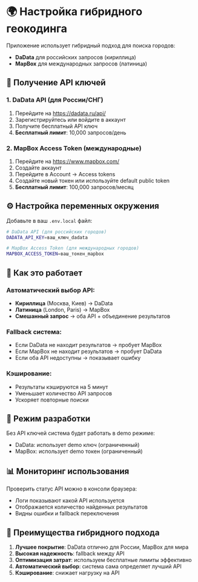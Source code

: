 # 🌍 Настройка гибридного геокодинга

Приложение использует гибридный подход для поиска городов:
- **DaData** для российских запросов (кириллица)
- **MapBox** для международных запросов (латиница)

## 🔑 Получение API ключей

### 1. DaData API (для России/СНГ)

1. Перейдите на https://dadata.ru/api/
2. Зарегистрируйтесь или войдите в аккаунт
3. Получите бесплатный API ключ
4. **Бесплатный лимит**: 10,000 запросов/день

### 2. MapBox Access Token (международные)

1. Перейдите на https://www.mapbox.com/
2. Создайте аккаунт
3. Перейдите в Account → Access tokens
4. Создайте новый токен или используйте default public token
5. **Бесплатный лимит**: 100,000 запросов/месяц

## ⚙️ Настройка переменных окружения

Добавьте в ваш `.env.local` файл:

```bash
# DaData API (для российских городов)
DADATA_API_KEY=ваш_ключ_dadata

# MapBox Access Token (для международных городов)
MAPBOX_ACCESS_TOKEN=ваш_токен_mapbox
```

## 🚀 Как это работает

### Автоматический выбор API:
- **Кириллица** (Москва, Киев) → DaData
- **Латиница** (London, Paris) → MapBox  
- **Смешанный запрос** → оба API + объединение результатов

### Fallback система:
- Если DaData не находит результатов → пробует MapBox
- Если MapBox не находит результатов → пробует DaData
- Если оба API недоступны → показывает ошибку

### Кэширование:
- Результаты кэшируются на 5 минут
- Уменьшает количество API запросов
- Ускоряет повторные поиски

## 🔧 Режим разработки

Без API ключей система будет работать в demo режиме:
- DaData: использует demo ключ (ограниченный)
- MapBox: использует demo токен (ограниченный)

## 📊 Мониторинг использования

Проверить статус API можно в консоли браузера:
- Логи показывают какой API используется
- Отображается количество найденных результатов
- Видны ошибки и fallback переключения

## 🎯 Преимущества гибридного подхода

1. **Лучшее покрытие**: DaData отлично для России, MapBox для мира
2. **Высокая надежность**: fallback между API
3. **Оптимизация затрат**: используем бесплатные лимиты эффективно
4. **Автоматический выбор**: система сама определяет лучший API
5. **Кэширование**: снижает нагрузку на API

